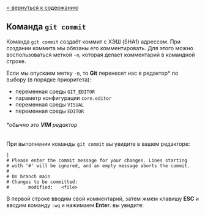 [< вернуться к содержанию](./readme.md)

## Команда `git commit`

Команда `git commit` создаёт коммит с ХЭШ (SHA1) адрессом.
При создании коммита мы обязаны его комментировать. Для этого можно воспользоваться меткой `-m`, которая делает комментарий в командной строке.

Если мы опускаем метку `-m`, то **Git** перенесет нас в редактор\* по выбору (в порядке приоритета):

- переменная среды `GIT_EDITOR`
- параметр конфигурации `core.editor`
- переменная среды `VISUAL`
- переменная среды `EDITOR`

###### \*_обычно это **VIM** редактор_

При выполнении команды `git commit` вы увидите в вашем редакторе:

```
|
# Please enter the commit message for your changes. Lines starting
# with '#' will be ignored, and an empty message aborts the commit.
#
# On branch main
# Changes to be committed:
#       modified:   <file>
```

В первой строке вводим свой комментарий, затем жмем клавишу **ESC** и вводим команду `:wq` и нажимаем **Enter**. вы увидите:

```

```
